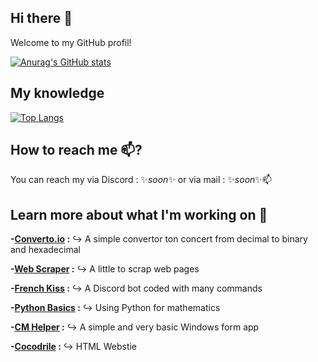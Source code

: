## Hi there 👋
Welcome to my GitHub profil!   

[![Anurag's GitHub stats](https://github-readme-stats.vercel.app/api?username=alexandreaero&show_icons=true&include_all_commits=true&count_private=true)](https://github.com/anuraghazra/github-readme-stats)

## My knowledge

[![Top Langs](https://github-readme-stats.vercel.app/api/top-langs/?username=alexandreaero&layout=compact)](https://github.com/anuraghazra/github-readme-stats)

## How to reach me 📫?

You can reach my via Discord : ✨*soon*✨ or via mail : ✨*soon*✨📫

## Learn more about what I'm working on 🔭

**-[Converto.io](https://github.com/AlexandreAero/Convertor.io) :** 
↪️ A simple convertor ton concert from decimal to binary and hexadecimal 

**-[Web Scraper](https://github.com/AlexandreAero/Web-Scraper) :** 
↪️ A little to scrap web pages  

**-[French Kiss](https://github.com/AlexandreAero/french-kiss) :** 
↪️ A Discord bot coded with many commands   

**-[Python Basics](https://github.com/AlexandreAero/Python-Basics) :** 
↪️ Using Python for mathematics  

**-[CM Helper](https://github.com/AlexandreAero/french-kiss) :** 
↪️ A simple and very basic Windows form app  

**-[Cocodrile](https://github.com/AlexandreAero/ToDaMonn) :** 
↪️ HTML Webstie

<!--
**AlexandreAero/AlexandreAero** is a ✨ _special_ ✨ repository because its `README.md` (this file) appears on your GitHub profile.

Here are some ideas to get you started:

-🔭 I’m currently working on ...
- 🌱 I’m currently learning ...
- 👯 I’m looking to collaborate on ...
- 🤔 I’m looking for help with ...
- 💬 Ask me about ...
- 📫 How to reach me: ...
- 😄 Pronouns: ...
- ⚡ Fun fact: ...
-->
